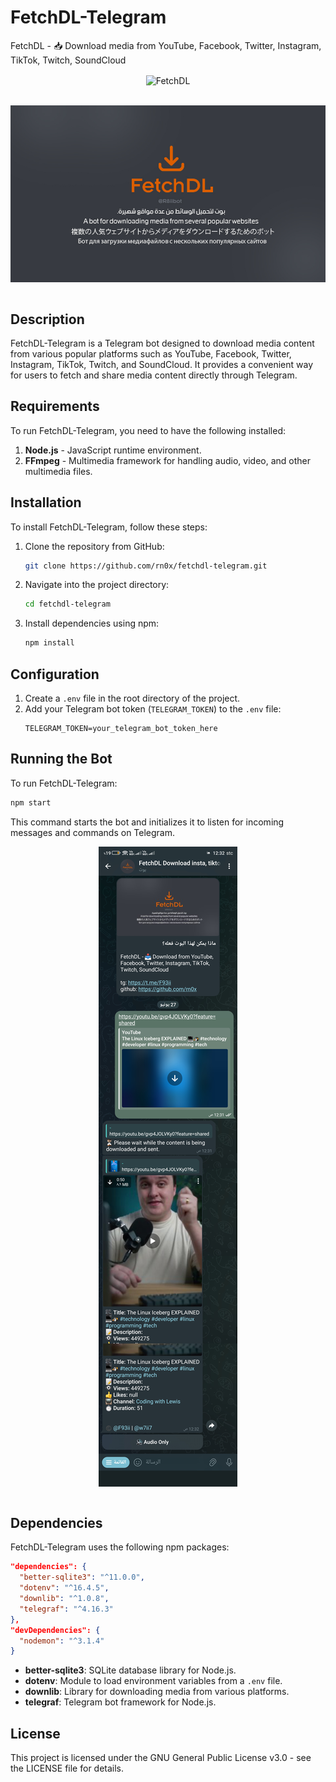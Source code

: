 # FetchDL-Telegram

FetchDL - 📥 Download media from YouTube, Facebook, Twitter, Instagram, TikTok, Twitch, SoundCloud

<div align="center">

<img align="center" src = "https://komarev.com/ghpvc/?username=rn0x-FetchDL&label=REPOSITORY+VIEWS&style=for-the-badge" alt ="FetchDL"> <br><br>

<img align="center" src = "./extras/FetchDL.jpg" alt ="FetchDL"> <br><br>


</div>

## Description
FetchDL-Telegram is a Telegram bot designed to download media content from various popular platforms such as YouTube, Facebook, Twitter, Instagram, TikTok, Twitch, and SoundCloud. It provides a convenient way for users to fetch and share media content directly through Telegram.

## Requirements
To run FetchDL-Telegram, you need to have the following installed:
1. **Node.js** - JavaScript runtime environment.
2. **FFmpeg** - Multimedia framework for handling audio, video, and other multimedia files.

## Installation
To install FetchDL-Telegram, follow these steps:
1. Clone the repository from GitHub:
   ```bash
   git clone https://github.com/rn0x/fetchdl-telegram.git
   ```
2. Navigate into the project directory:
   ```bash
   cd fetchdl-telegram
   ```
3. Install dependencies using npm:
   ```bash
   npm install
   ```

## Configuration
1. Create a `.env` file in the root directory of the project.
2. Add your Telegram bot token (`TELEGRAM_TOKEN`) to the `.env` file:
   ```
   TELEGRAM_TOKEN=your_telegram_bot_token_here
   ```

## Running the Bot
To run FetchDL-Telegram:
```bash
npm start
```
This command starts the bot and initializes it to listen for incoming messages and commands on Telegram.

<div align="center">

<img align="center" src = "./extras/Screenshot_2024-06-27.jpg" alt ="FetchDL"> <br><br>


</div>

## Dependencies
FetchDL-Telegram uses the following npm packages:
```json
"dependencies": {
  "better-sqlite3": "^11.0.0",
  "dotenv": "^16.4.5",
  "downlib": "^1.0.8",
  "telegraf": "^4.16.3"
},
"devDependencies": {
  "nodemon": "^3.1.4"
}
```
- **better-sqlite3**: SQLite database library for Node.js.
- **dotenv**: Module to load environment variables from a `.env` file.
- **downlib**: Library for downloading media from various platforms.
- **telegraf**: Telegram bot framework for Node.js.

## License
This project is licensed under the GNU General Public License v3.0 - see the LICENSE file for details.